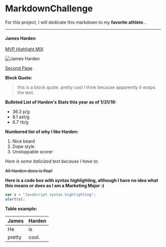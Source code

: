 # MarkdownChallenge
For this project, I will dedicate this markdown to my **favorite athlete**...
***
#### James Harden




[MVP Highlight MIX](https://www.youtube.com/watch?v=1RwQfrPzBQ4)

![James Harden](https://s.yimg.com/ny/api/res/1.2/i3_Lq7lttss_IJBm3q.vvg--~A/YXBwaWQ9aGlnaGxhbmRlcjtzbT0xO3c9ODAw/http://media.zenfs.com/en/homerun/feed_manager_auto_publish_494/feef3e00844e07273b5bbaf714c070a7)

[Second Page](page2.md)


**Block Quote:**
> this is a block quote. pretty cool I think because apparently it wraps the text.

**Bulleted List of Harden's Stats this year as of 1/31/19:**
* 36.3 p/g
* 8.1 ast/g
* 6.7 rb/g

**Numbered list of why I like Harden:**
1. Nice beard
2. Dope style
3. Unstoppable scorer

*Here is some italicized text because I have to.*

~~All Harden does is flop!~~

**Here is a code box with syntax highlighting, although I have no idea what this means or does as I am a Marketing Major :)**
```javascript
var s = "JavaScript syntax highlighting";
alert(s);
```

**Table example:**

| James    | Harden |
| ----------- | ----------- |
| He      | is       |
| pretty   | cool.        |
